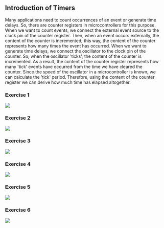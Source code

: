## Introduction of Timers
Many applications need to count occurrences of an event or generate time delays. So, there
are counter registers in microcontrollers for this purpose. When we want to count events,
we connect the external event source to the clock pin of the counter register. Then, when an
event occurs externally, the content of the counter is incremented; this way, the content of
the counter represents how many times the event has occurred.
When we want to generate time delays, we connect the oscillator to the clock pin of the
counter. So, when the oscillator 'ticks', the content of the counter is incremented. As a
result, the content of the counter register represents how many 'tick' events have occurred
from the time we have cleared the counter. Since the speed of the oscillator in a
microcontroller is known, we can calculate the 'tick' period. Therefore, using the content of
the counter register we can derive how much time has elapsed altogether.


### Exercise 1
![](https://github.com/viradhanus/Embedded-Systems/blob/master/ADC/ex1_circuit.png)


### Exercise 2
![](https://github.com/viradhanus/Embedded-Systems/blob/master/ADC/ex2_circuit.png)


### Exercise 3
![](https://github.com/viradhanus/Embedded-Systems/blob/master/ADC/ex1_circuit.png)


### Exercise 4
![](https://github.com/viradhanus/Embedded-Systems/blob/master/ADC/ex1_circuit.png)

### Exercise 5
![](https://github.com/viradhanus/Embedded-Systems/blob/master/ADC/ex1_circuit.png)

### Exercise 6
![](https://github.com/viradhanus/Embedded-Systems/blob/master/ADC/ex1_circuit.png)
